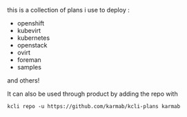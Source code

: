 this is a collection of plans i use to deploy :

- openshift
- kubevirt
- kubernetes
- openstack
- ovirt
- foreman
- samples 

and others!

It can also be used through product by adding the repo with

```
kcli repo -u https://github.com/karmab/kcli-plans karmab
```

